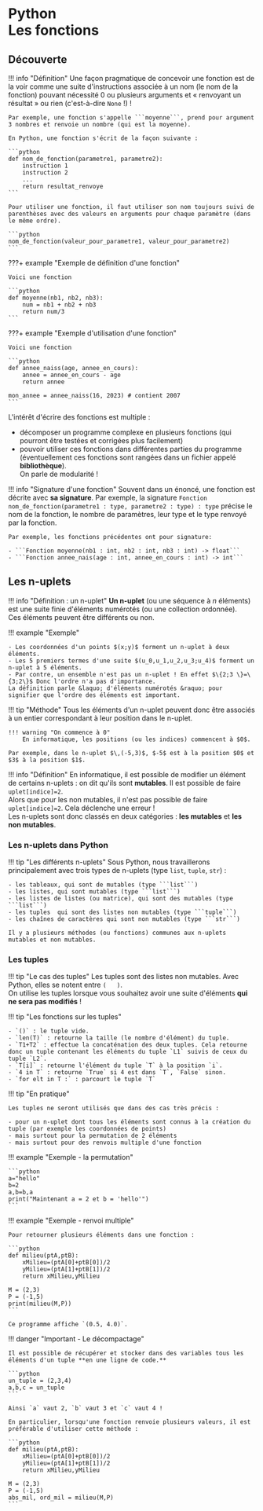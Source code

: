 # Python<br>Les fonctions

## Découverte

!!! info "Définition"
    Une façon pragmatique de concevoir une fonction est de la voir comme une suite d'instructions associée à un nom (le nom de la fonction) pouvant nécessité 0 ou plusieurs arguments et &laquo; renvoyant un résultat &raquo; ou rien (c'est-à-dire ```None``` !) !

    Par exemple, une fonction s'appelle ```moyenne```, prend pour argument 3 nombres et renvoie un nombre (qui est la moyenne).

    En Python, une fonction s'écrit de la façon suivante :

    ```python
    def nom_de_fonction(parametre1, parametre2):
        instruction 1
        instruction 2
        ...
        return resultat_renvoye
    ```

    Pour utiliser une fonction, il faut utiliser son nom toujours suivi de parenthèses avec des valeurs en arguments pour chaque paramètre (dans le même ordre).

    ```python
    nom_de_fonction(valeur_pour_parametre1, valeur_pour_parametre2)
    ```

???+ example "Exemple de définition d'une fonction"

    Voici une fonction

    ```python
    def moyenne(nb1, nb2, nb3):
        num = nb1 + nb2 + nb3
        return num/3
    ```


???+ example "Exemple d'utilisation d'une fonction"

    Voici une fonction

    ```python
    def annee_naiss(age, annee_en_cours):
        annee = annee_en_cours - age
        return annee
    
    mon_annee = annee_naiss(16, 2023) # contient 2007
    ```

L'intérêt d'écrire des fonctions est multiple :

- décomposer un programme complexe en plusieurs fonctions (qui pourront être testées et corrigées plus facilement)
- pouvoir utiliser ces fonctions dans différentes parties du programme (éventuellement ces fonctions sont rangées dans un fichier appelé **bibliothèque**).  
On parle de modularité !

!!! info "Signature d'une fonction"
    Souvent dans un énoncé, une fonction est décrite avec **sa signature**. Par exemple,
    la signature ```Fonction nom_de_fonction(parametre1 : type, parametre2 : type) : type``` précise le nom de la fonction, le nombre de paramètres, leur type et le type renvoyé par la fonction.

    Par exemple, les fonctions précédentes ont pour signature:

    - ```Fonction moyenne(nb1 : int, nb2 : int, nb3 : int) -> float```
    - ```Fonction annee_nais(age : int, annee_en_cours : int) -> int```

## Les n-uplets

!!! info "Définition : un n-uplet"
    **Un n-uplet** (ou une séquence à $n$ éléments) est une suite finie d'éléments numérotés (ou une collection ordonnée).  
    Ces éléments peuvent être différents ou non.


!!! example "Exemple"

    - Les coordonnées d'un points $(x;y)$ forment un n-uplet à deux éléments.
    - Les 5 premiers termes d'une suite $(u_0,u_1,u_2,u_3;u_4)$ forment un n-uplet à 5 éléments.
    - Par contre, un ensemble n'est pas un n-uplet ! En effet $\{2;3 \}=\{3;2\}$ Donc l'ordre n'a pas d'importance.  
    La définition parle &laquo; d'éléments numérotés &raquo; pour signifier que l'ordre des éléments est important.


!!! tip "Méthode"
    Tous les éléments d'un n-uplet peuvent donc être associés à un entier correspondant à leur position dans le n-uplet.

    !!! warning "On commence à 0"
        En informatique, les positions (ou les indices) commencent à $0$.

    Par exemple, dans le n-uplet $\,(-5,3)$, $-5$ est à la position $0$ et $3$ à la position $1$.


!!! info "Définition"
    En informatique, il est possible de modifier un élément de certains n-uplets : on dit qu'ils sont **mutables**. Il est possible de faire `uplet[indice]=2`.  
    Alors que pour les non mutables, il n'est pas possible de faire `uplet[indice]=2`. Cela déclenche une erreur !  
    Les n-uplets sont donc classés en deux catégories : **les mutables** et **les non mutables**. 

### Les n-uplets dans Python

!!! tip "Les différents n-uplets"
    Sous Python, nous travaillerons principalement avec trois types de n-uplets (type ```list```, ```tuple```, ```str```) :

    - les tableaux, qui sont de mutables (type ```list```)
    - les listes, qui sont mutables (type ```list```)
    - les listes de listes (ou matrice), qui sont des mutables (type ```list```)
    - les tuples  qui sont des listes non mutables (type ```tuple```)
    - les chaînes de caractères qui sont non mutables (type ```str```)

    Il y a plusieurs méthodes (ou fonctions) communes aux n-uplets mutables et non mutables. 

### Les tuples

!!! tip "Le cas des tuples"
    Les tuples sont des listes non mutables. Avec Python, elles se notent entre `(   )`.  
    On utilise les tuples lorsque vous souhaitez avoir une suite d'éléments **qui ne sera pas modifiés** !


!!! tip "Les fonctions sur les tuples"

    - `()` : le tuple vide. 
    - `len(T)` : retourne la taille (le nombre d'élément) du tuple.
    - `T1+T2` : effectue la concaténation des deux tuples. Cela retourne donc un tuple contenant les éléments du tuple `L1` suivis de ceux du tuple `L2`.
    - `T[i]` : retourne l'élément du tuple `T` à la position `i`.
    - `4 in T` : retourne `True` si 4 est dans `T`, `False` sinon.
    - `for elt in T :` : parcourt le tuple `T`

!!! tip "En pratique"

    Les tuples ne seront utilisés que dans des cas très précis :

    - pour un n-uplet dont tous les éléments sont connus à la création du tuple (par exemple les coordonnées de points)
    - mais surtout pour la permutation de 2 éléments
    - mais surtout pour des renvois multiple d'une fonction

!!! example "Exemple - la permutation"
    
    ```python
    a="hello"
    b=2
    a,b=b,a
    print("Maintenant a = 2 et b = 'hello'")
    ```

!!! example "Exemple - renvoi multiple"

    Pour retourner plusieurs éléments dans une fonction :

    ```python
    def milieu(ptA,ptB):
        xMilieu=(ptA[0]+ptB[0])/2
        yMilieu=(ptA[1]+ptB[1])/2
        return xMilieu,yMilieu

    M = (2,3)
    P = (-1,5)
    print(milieu(M,P))
    ```

    Ce programme affiche `(0.5, 4.0)`.

!!! danger "Important - Le décompactage"

    Il est possible de récupérer et stocker dans des variables tous les éléments d'un tuple **en une ligne de code.**  

    ```python
    un_tuple = (2,3,4)
    a,b,c = un_tuple
    ```

    Ainsi `a` vaut 2, `b` vaut 3 et `c` vaut 4 !

    En particulier, lorsqu'une fonction renvoie plusieurs valeurs, il est préférable d'utiliser cette méthode :

    ```python
    def milieu(ptA,ptB):
        xMilieu=(ptA[0]+ptB[0])/2
        yMilieu=(ptA[1]+ptB[1])/2
        return xMilieu,yMilieu

    M = (2,3)
    P = (-1,5)
    abs_mil, ord_mil = milieu(M,P)
    ```
